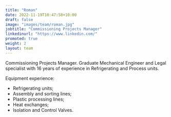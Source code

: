 ```yaml
---
title: "Roman"
date: 2022-11-19T10:47:58+10:00
draft: false
image: "images/team/roman.jpg"
jobtitle: "Commissioning Projects Manager"
linkedinurl: "https://www.linkedin.com/"
promoted: true
weight: 2
layout: team
---
```


Commissioning Projects Manager. Graduate Mechanical Engineer and Legal specialist with 16 years of experience in Refrigerating and Process units.

Equipment experience:
- Refrigerating units;
- Assembly and sorting lines;
- Plastic processing lines;
- Heat exchanges;
- Isolation and Control Valves.